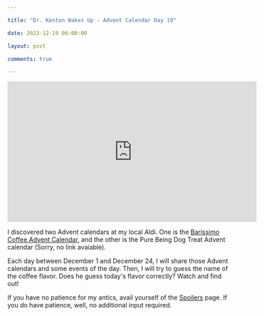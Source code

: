 ```yaml
---

title: "Dr. Kenton Wakes Up - Advent Calendar Day 19"

date: 2023-12-19 06:00:00

layout: post

comments: true

---
```


<iframe width="560" height="315" src="https://www.youtube.com/embed/luQK1z3nhGA?si=u6AWJmjuprWG0P8u" title="YouTube video player" frameborder="0" allow="accelerometer; autoplay; clipboard-write; encrypted-media; gyroscope; picture-in-picture; web-share" allowfullscreen></iframe>

 

I discovered two Advent calendars at my local Aldi. One is the [Barissimo Coffee Advent Calendar](https://www.aldi.us/en/products/advent-holiday-calendars/list/detail/ps/p/barissimo-coffee-advent-calendar-2/), and the other is the Pure Being Dog Treat Advent calendar (Sorry, no link avaiable).

  

Each day between December 1 and December 24, I will share those Advent calendars and some events of the day. Then, I will try to guess the name of the coffee flavor. Does he guess today's flavor correctly? Watch and find out!

  

If you have no patience for my antics, avail yourself of the [Spoilers](https://thecapableone.com/spoilers.html) page. If you do have patience, well, no additional input required.

